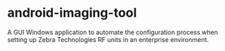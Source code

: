 # android-imaging-tool
A GUI Windows application to automate the configuration process when setting up Zebra Technologies RF units in an enterprise environment.
